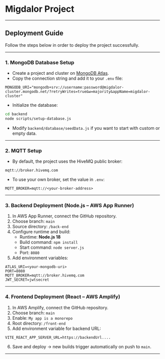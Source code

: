 # Migdalor Project

---

## Deployment Guide

Follow the steps below in order to deploy the project successfully.

---

### 1. MongoDB Database Setup

- Create a project and cluster on [MongoDB Atlas](https://www.mongodb.com/).
- Copy the connection string and add it to your `.env` file:

```env
MONGODB_URI="mongodb+srv://username:password@migdalor-cluster.mongodb.net/?retryWrites=true&w=majority&appName=migdalor-cluster"
```

- Initialize the database:

```bash
cd backend
node scripts/setup-database.js
```

- Modify `backend/database/seedData.js` if you want to start with custom or empty data.

---

### 2. MQTT Setup

- By default, the project uses the HiveMQ public broker:

```
mqtt://broker.hivemq.com
```

- To use your own broker, set the value in `.env`:

```env
MQTT_BROKER=mqtt://<your-broker-address>
```

---

### 3. Backend Deployment (Node.js – AWS App Runner)

1. In AWS App Runner, connect the GitHub repository.
2. Choose branch: `main`
3. Source directory: `/back-end`
4. Configure runtime and build:
   - Runtime: **Node.js 18**
   - Build command: `npm install`
   - Start command: `node server.js`
   - Port: `8080`
5. Add environment variables:

```env
ATLAS_URI=<your-mongodb-uri>
PORT=8080
MQTT_BROKER=mqtt://broker.hivemq.com
JWT_SECRET=jwtsecret
```

---

### 4. Frontend Deployment (React – AWS Amplify)

1. In AWS Amplify, connect the GitHub repository.
2. Choose branch: `main`
3. Enable: `My app is a monorepo`
4. Root directory: `/front-end`
5. Add environment variable for backend URL:

```env
VITE_REACT_APP_SERVER_URL=https://backendUrl....
```

6. Save and deploy → new builds trigger automatically on push to `main`.

---
